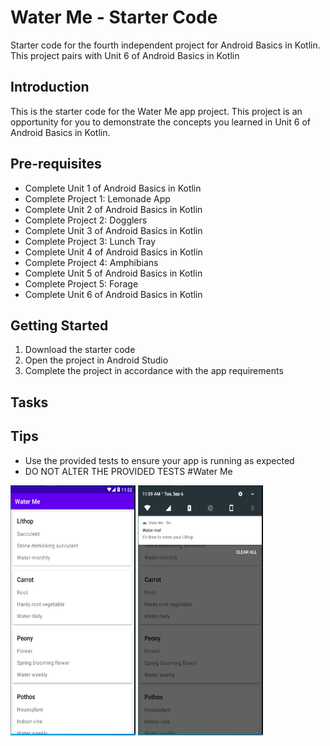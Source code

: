Water Me - Starter Code
==================================

Starter code for the fourth independent project for Android Basics in Kotlin. This project pairs
with Unit 6 of Android Basics in Kotlin

Introduction
------------

This is the starter code for the Water Me app project. This project is an opportunity for you to
demonstrate the concepts you learned in Unit 6 of Android Basics in Kotlin.

Pre-requisites
--------------

- Complete Unit 1 of Android Basics in Kotlin
- Complete Project 1: Lemonade App
- Complete Unit 2 of Android Basics in Kotlin
- Complete Project 2: Dogglers
- Complete Unit 3 of Android Basics in Kotlin
- Complete Project 3: Lunch Tray
- Complete Unit 4 of Android Basics in Kotlin
- Complete Project 4: Amphibians
- Complete Unit 5 of Android Basics in Kotlin
- Complete Project 5: Forage
- Complete Unit 6 of Android Basics in Kotlin

Getting Started
---------------

1. Download the starter code
2. Open the project in Android Studio
3. Complete the project in accordance with the app requirements


Tasks
---------------

Tips
----

- Use the provided tests to ensure your app is running as expected
- DO NOT ALTER THE PROVIDED TESTS
#Water Me
<img src="/images/list.PNG" width="200" height="400" />
<img src="/images/notification.PNG" width="200" height="400" />

